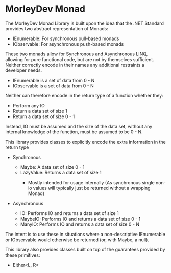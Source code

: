 MorleyDev Monad
===============

The MorleyDev Monad Library is built upon the idea that the .NET Standard provides two abstract representation of Monads:
* IEnumerable<T>: For synchronous pull-based monads
* IObservable<T>: For asynchronous push-based monads

These two monads allow for Synchronous and Asynchronous LINQ, allowing for pure functional code, but are not by themselves sufficient. Neither correctly encode in their names any additional restraints a developer needs.

* IEnumerable is a set of data from 0 - N
* IObservable is a set of data from 0 - N

Neither can therefore encode in the return type of a function whether they:
* Perform any IO
* Return a data set of size 1
* Return a data set of size 0 - 1

Instead, IO must be assumed and the size of the data set, without any internal knowledge of the function, must be assumed to be 0 - N.

This library provides classes to explicitly encode the extra information in the return type
* Synchronous
  * Maybe<T>: A data set of size 0 - 1
  * LazyValue<T>: Returns a data set of size 1
    * Mostly intended for usage internally (As synchronous single non-io values will typically just be returned without a wrapping Monad)

* Asynchronous
  * IO<T>: Performs IO and returns a data set of size 1
  * MaybeIO<T>: Performs IO and returns a data set of size 0 - 1
  * ManyIO<T>: Performs IO and returns a data set of size 0 - N

The intent is to use these in situations where a non-descriptive IEnumerable or IObservable would otherwise be returned (or, with Maybe, a null).

This library also provides classes built on top of the guarantees provided by these primitives:
* Either<L, R>
